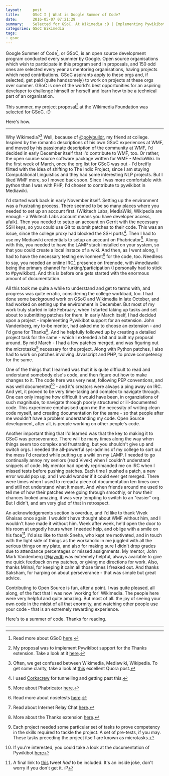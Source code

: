 ```yaml
---
layout:     post
title:      GSoC I | What is Google Summer of Code?
date:       2016-05-07 07:21:29
summary:    Selected for GSoC. At Wikimedia :D | Implementing Pywikibot support for the Thanks extension
categories: GSoC Wikimedia
tags:
- gsoc
---
```


Google Summer of Code[^1], or GSoC, is an open source development program conducted every summer by Google. Open source organisations which wish to participate in this program send in proposals, and 150 odd ones are selected every year as mentoring organisations, having projects which need contributions. GSoC aspirants apply to these orgs and, if selected, get paid (quite handsomely) to work on projects at these orgs over summer.  GSoC is one of the world's best opportunities for an aspiring developer to challenge himself or herself and learn how to be a technical part of an organisation.

This summer, my project proposal[^2] at the Wikimedia Foundation was selected for GSoC. :D

Here's how.

---

Why Wikimedia?[^3] Well, because of [@polybuildr](https://github.com/polybuildr), my friend at college. Inspired by the romantic descriptions of his own GSoC experiences at WMF, and moved by his passionate description of the community at WMF, I'd decided in early December itself that I'd contribute to WMF, too. Or rather, the open source source software package written for WMF - MediaWiki. In the first week of March, once the org list for GSoC was out - I'd breifly flirted with the idea of shifting to The Indic Project, since I am stuying Computational Linguistics and they had some interesting NLP projects. But I liked WMF more, so I moved back soon. Since I was more comfortable with python than I was with PHP, I'd chosen to contribute to pywikibot in Mediawiki.

I'd started work back in early November itself. Setting up the environment was a frustrating process. There seemed to be so many places where you needed to set up an account first. (Wikitech Labs, MediaWiki, Wikipedia are enough - a Wikitech Labs account means you have developer access, afaik). Then you needed to setup an account on Gerrit with the necessary SSH keys, so you could use Git to submit patches to their code. This was an issue, since the college proxy had blocked the SSH ports[^4]. Then I had to use my Mediawiki credentials to setup an account on Phabricator[^5]. Along with this, you needed to have the LAMP stack installed on your system, so that you could create a local instace of a wiki. And then, as I went along, I had to have the necessary testing environment[^6] for the code, too. Needless to say, you needed an online IRC[^7] presence on freenode, with #mediawiki being the primary channel for lurking/participation (I personally had to stick to #pywikibot). And this is before one gets started with the enormous amount of documentation. 

All this took me quite a while to understand and get to terms with, and progress was quite erratic, considering the college workload, too. I had done some background work on GSoC and Wikimedia in late October, and had worked on setting up the environment in December. But most of my work truly started in late February, when I started taking up tasks and set about to submitting patches for them. In early March itself, I had decided upon a project - implementing Pywikibot support for an extension. John Vandenberg, my to-be mentor, had asked me to choose an extension - and I'd gone for Thanks[^8]. And he helpfully followed up by creating a detailed project task for the same - which I extended a bit and built my proposal around. By mid March - I had a few patches merged, and was figuring out the microtasks[^9] necessary for the project. Along with Python patches, I also had to work on patches involving Javascript and PHP, to prove competency for the same.

One of the things that I learned was that it is quite difficult to read and understand somebody else's code, and then figure out how to make changes to it. The code here was very neat, following PEP conventions, and was well documented[^10] - and it's creators were always a ping away on IRC. And yet, it proved to be very time-taking and complex to navigate through. One can only imagine how difficult it would have been, in organziations of such magnitude, to navigate through poorly structured or ill-documented code. This experience emphasised upon me the necessity of writing clean code myself, and creating documentation for the same - so that people after me wouldn't have a problem understanding my code. Open Source development, after all, is people working on other people's code. 

Another important thing that I'd learned was that the key to making it to GSoC was perseverance. There will be many times along the way when things seem too complex and frustrating, but you shouldn't give up and switch orgs. I needed the all-powerful sys-admins of my college to sort out the mess I'd created while putting up a wiki on my LAMP. I needed to go continually annoy my seniors (read Vivek) when I couldn't understand snippets of code. My mentor had openly reprimanded me on IRC when I missed tests before pushing patches. Each time I pushed a patch, a new error would pop up, and I would wonder if it could ever get merged. There were times when I used to reread a piece of documentation ten times over and still not understand what it meant. And when friends around me used to tell me of how their patches were going through smoothly, or how their chances looked amazing, it was very tempting to switch to an "easier" org. But I didn't, and am very glad of that in retrospect.

An acknowledgements section is overdue, and I'd like to thank Vivek Ghaisas once again. I wouldn't have thought about WMF without him, and I wouldn't have made it without him. Week after week, he'd open the door to his room at ungodly hours when I needed help, and oblige with a smile on his face[^11]. I'd also like to thank Sneha, who kept me motivated, and in touch with the light side of things as the workaholic in me juggled with all the serious things on my plate, and also for making sure I didn't drop grades due to attendance percentages or missed assignments. My mentor, John Mark Vandenberg ([@jayvdb](https://github.com/jayvdb) was extremely helpful, always available to give me quick feedback on my patches, or giving me directions for work. Also, thanks Mrinal, for keeping it calm all those times I freaked out. And thanks Saksham, for harping on about perseverance - that was simple but great advice.

Contributing to Open Source is fun, after a point. I was quite pleased, all along, of the fact that I was now 'working for' Wikimedia. The people here were very helpful and quite amazing. But most of all. the joy of seeing your own code in the midst of all that enormity, and watching other people use your code - that is an extremely rewarding experience.

Here's to a summer of code. Thanks for reading. 

---

[^1]: Read more about GSoC [here](https://en.wikipedia.org/wiki/Google_Summer_of_Code).
[^2]: My proposal was to implement Pywikibot support for the Thanks extension. Take a look at it [here](https://phabricator.wikimedia.org/T130585).
[^3]: Often, we get confused between Wikimedia, Mediawiki, Wikipedia. To get some clarity, take a look at [this](https://www.quora.com/What-are-the-differences-between-MediaWiki-Wikimedia-Wikipedia-and-wiki/answer/R-Shreevatsa) excellent Quora post.
[^4]: I used [Corkscrew](http://agroman.net/corkscrew/) for tunnelling and getting past this.
[^5]: More about Phabricator [here](https://en.wikipedia.org/wiki/Phabricator).
[^6]: Read more about nosetests [here](http://pythontesting.net/framework/nose/nose-introduction/).
[^7]: Read about Internet Relay Chat [here](http://www.ircbeginner.com/ircinfo/ircc-commands.html).
[^8]: More about the Thanks extension [here](https://www.mediawiki.org/wiki/Extension:Thanks).
[^9]: Each project needed some particular set of tasks to prove competency in the skills required to tackle the project. A set of pre-tests, if you may. These tasks preceding the project itself are known as microtasks.
[^10]: If you're interested, you could take a look at the documentation of Pywikibot [here](https://www.mediawiki.org/wiki/Extension:Thanks)
[^11]: A final link to [this](https://twitter.com/hbhyrava/status/706840770741809152) tweet _had_ to be included. It's an inside joke, don't worry if you don't get it. :P


